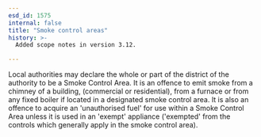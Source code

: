 ```yaml
---
esd_id: 1575
internal: false
title: "Smoke control areas"
history: >-
  Added scope notes in version 3.12.

---
```


Local authorities may declare the whole or part of the district of the authority to be a Smoke Control Area. It is an offence to emit smoke from a chimney of a building, (commercial or residential), from a furnace or from any fixed boiler if located in a designated smoke control area. It is also an offence to acquire an 'unauthorised fuel' for use within a Smoke Control Area unless it is used in an 'exempt' appliance ('exempted' from the controls which generally apply in the smoke control area).

